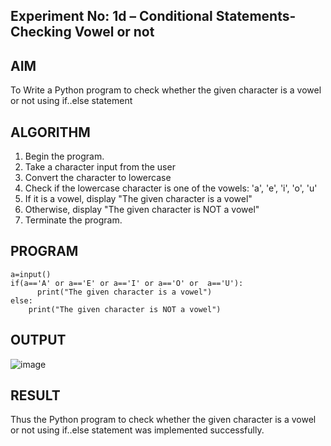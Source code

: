 ## Experiment No: 1d – Conditional Statements- Checking Vowel or not

## AIM  
To Write a Python program to check whether the given character is a vowel or not using if..else statement
## ALGORITHM  
1. Begin the program.  
2. Take a character input from the user
3. Convert the character to lowercase
4. Check if the lowercase character is one of the vowels: 'a', 'e', 'i', 'o', 'u'
5. If it is a vowel, display "The given character is a vowel"
6. Otherwise, display "The given character is NOT a vowel"
4. Terminate the program.

## PROGRAM
```
a=input()
if(a=='A' or a=='E' or a=='I' or a=='O' or  a=='U'):
      print("The given character is a vowel")
else:
    print("The given character is NOT a vowel")

```

## OUTPUT
![image](https://github.com/user-attachments/assets/8fbdb3c6-9191-460d-b0b0-227d6a24748d)

## RESULT
Thus the Python program to check whether the given character is a vowel or not using if..else statement was implemented successfully.
